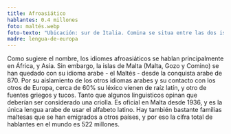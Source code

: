 ```yaml
---
title: Afroasiático
hablantes: 0.4 millones
foto: maltés.webp
foto-texto: "Ubicación: sur de Italia. Comina se situa entre las dos islas más grandes de Malta (derecha) y Gozo (izquierda), pero es demasiada pequeña para ver en este imagen"
madre: lengua-de-europa
---
```


Como sugiere el nombre, los idiomes afroasiáticos se hablan principalmente en África, y Asia. Sin embargo, la islas de Malta (Malta, Gozo y Comino) se han quedado con su idioma arabe - el Maltés - desde la conquista arabe de 870. Por su aislamiento de los otros idiomas arabes y su contacto con los otros de Europa, cerca de 60% su léxico vienen de raíz latín, y otro de fuentes griegos y tucos. Tanto que algunos linguisticos opinan que deberían ser considerado una criolla. Es oficial en Malta desde 1936, y es la única lengua arabe de usar el alfabeto latino. Hay también bastante familias maltesas que se han emigrados a otros países, y por eso la cifra total de hablantes en el mundo es 522 millones.